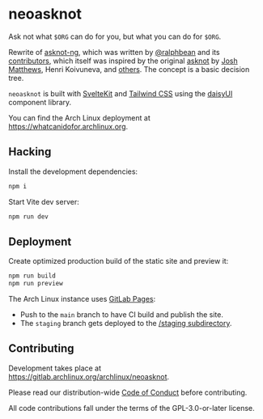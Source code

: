 # neoasknot

Ask not what `$ORG` can do for you, but what you can do for `$ORG`.

Rewrite of [asknot-ng], which was written by [@ralphbean] and its
[contributors][asknot-ng-contribs], which itself was inspired by the
original [asknot] by [Josh Matthews], Henri Koivuneva, and
[others][asknot-contribs]. The concept is a basic decision tree.

`neoasknot` is built with [SvelteKit] and [Tailwind CSS] using the [daisyUI]
component library.

You can find the Arch Linux deployment at <https://whatcanidofor.archlinux.org>.

## Hacking

Install the development dependencies:

```sh
npm i
```

Start Vite dev server:

```sh
npm run dev
```

## Deployment

Create optimized production build of the static site and preview it:

```sh
npm run build
npm run preview
```

The Arch Linux instance uses [GitLab Pages]:

- Push to the `main` branch to have CI build and publish the site.
- The `staging` branch gets deployed to the [/staging subdirectory][staging].

## Contributing

Development takes place at <https://gitlab.archlinux.org/archlinux/neoasknot>.

Please read our distribution-wide [Code of Conduct] before contributing.

All code contributions fall under the terms of the GPL-3.0-or-later license.

[@ralphbean]: http://threebean.org
[asknot]: https://github.com/jdm/asknot
[asknot-contribs]: https://github.com/jdm/asknot/contributors
[asknot-ng]: https://github.com/fedora-infra/asknot-ng
[asknot-ng-contribs]: https://github.com/fedora-infra/asknot-ng/graphs/contributors
[code of conduct]: https://terms.archlinux.org/docs/code-of-conduct/
[daisyui]: https://daisyui.com/
[gitlab pages]: https://docs.gitlab.com/user/project/pages/
[josh matthews]: https://www.joshmatthews.net
[staging]: https://whatcanidofor.archlinux.org/staging/
[sveltekit]: https://kit.svelte.dev
[tailwind css]: https://tailwindcss.com
